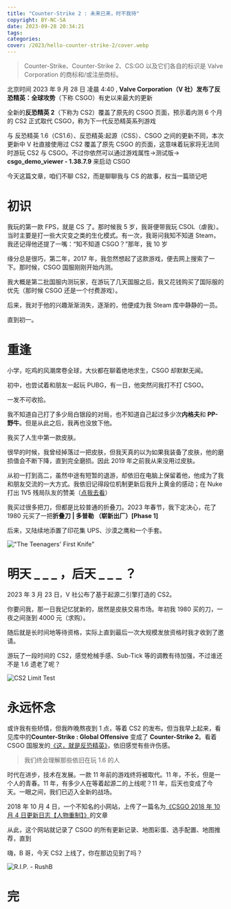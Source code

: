 ```yaml
---
title: "Counter-Strike 2 : 未来已来，时不我待"
copyright: BY-NC-SA
date: 2023-09-28 20:34:21
tags:
categories:
cover: /2023/hello-counter-strike-2/cover.webp
---
```


> Counter-Strike、Counter-Strike 2、CS:GO 以及它们各自的标识是 Valve Corporation 的商标和/或注册商标。

北京时间 2023 年 9 月 28 日 凌晨 4:40 , **Valve Corporation（V 社）**发布了**反恐精英：全球攻势**（下称 CSGO）有史以来最大的更新

全新的**反恐精英 2**（下称为 CS2）覆盖了原先的 CSGO 页面，预示着内测 6 个月的 CS2 正式取代 CSGO，称为下一代反恐精英系列游戏

与 反恐精英 1.6（CS1.6）、反恐精英:起源（CSS）、CSGO 之间的更新不同，本次更新中 V 社直接使用过 CS2 覆盖了原先 CSGO 的页面，这意味着玩家将无法同时游玩 CS2 与 CSGO。不过你依然可以通过游戏属性->测试版-> **csgo_demo_viewer - 1.38.7.9** 来启动 CSGO

今天这篇文章，咱们不聊 CS2，而是聊聊我与 CS 的故事，权当一篇琐记吧

# 初识

我玩的第一款 FPS，就是 CS 了。那时候我 5 岁，我哥便带我玩 CSOL（虐我）。当时主要是打一些大灾变之类的生化模式。有一次，我哥问我知不知道 Steam，我还记得他还提了一嘴：“知不知道 CSGO？”那年，我 10 岁

缘分总是很巧，第二年，2017 年，我忽然想起了这款游戏，便去网上搜索了一下。那时候，CSGO 国服刚刚开始内测。

我大概是第二批国服内测玩家，在游玩了几天国服之后，我又花钱购买了国际服的优先（那时候 CSGO 还是一个付费游戏）。

后来，我对于他的兴趣渐渐消失，逐渐的，他便成为我 Steam 库中静静的一员。

直到初一。

# 重逢

小学，吃鸡的风潮席卷全球，大伙都在聊着绝地求生，CSGO 却默默无闻。

初中，也尝试着和朋友一起玩 PUBG，有一日，他突然问我打不打 CSGO。

一发不可收拾。

我不知道自己打了多少局白银段的对局，也不知道自己起过多少次**内格夫**和 **PP-野牛**。但是从此之后，我再也没放下他。

我买了人生中第一款皮肤。

很早的时候，我曾经掉落过一把皮肤，但我天真的以为如果我装备了皮肤，他的磨损值会不断下降，直到完全磨损。因此 2019 年之前我从来没用过皮肤。

从初一打到高二，虽然中途有短暂的退游，却依旧在电脑上保留着他，他成为了我和朋友交流的一大方式。我依旧记得段位机制更新后我升上黄金的感动；在 Nuke 打出 1V5 残局队友的赞美（[点我去看](https://www.bilibili.com/video/BV1aM411i7Tw)）

我买过很多把刀，但都是比较普通的折叠刀。2023 年春节，我下定决心，花了 1980 元买了一把**折叠刀 | 多普勒 （崭新出厂）\[Phase 1\]**

后来，又陆续地添置了印花集 UPS、沙漠之鹰和一个手套。

!["The Teenagers' First Knife"](The-Teenagers-First-Knife.jpg)

# 明天 \_ \_ \_ ，后天 \_ \_ \_ ？

2023 年 3 月 23 日，V 社公布了基于起源二引擎打造的 CS2。

你要问我，那一日我记忆犹新的，居然是皮肤交易市场。年初我 1980 买的刀，一夜之间涨到 4000 元（求购）。

随后就是长时间地等待资格，实际上直到最后一次大规模发放资格时我才收到了邀请。

游玩了一段时间的 CS2，感觉枪械手感、Sub-Tick 等的调教有待加强，不过谁还不是 1.6 遗老了呢？

![CS2 Limit Test](limitest.webp)

# 永远怀念

或许我有些矫情，但我昨晚熬夜到 1 点，等着 CS2 的发布。但当我早上起来，看见库中的**Counter-Strike : Global Offensive** 变成了 **Counter-Strike 2**。看着 CSGO 国服发的[《这，就是反恐精英》](https://www.bilibili.com/video/BV1PC4y1o7So)，依旧感觉有些许伤感。

> 我们终会理解那些依旧在玩 1.6 的人

时代在进步，技术在发展。一款 11 年前的游戏终将被取代。11 年，不长，但是一个人的青春。11 年，有多少人在等着起源二的上线呢？11 年，后天也变成了今天。一眼之间，我们已迈入全新的战场。

2018 年 10 月 4 日，一个不知名的小网站，上传了一篇名为[《CSGO 2018 年 10 月 4 日更新日志【人物重制】》](https://www.rushb.net/csgo-update-2018-10-4.html)的文章

从此，这个网站就记录了 CSGO 的所有更新记录、地图彩蛋、选手配置、地图推荐，直到

嗨，B 哥，今天 CS2 上线了，你在那边见到了吗？

![R.I.P. - RushB](rip_rushb.webp)

# 完
